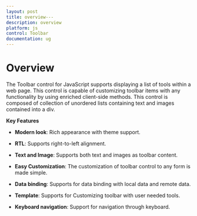 ```yaml
---
layout: post
title: overview---
description: overview  	 	
platform: js
control: Toolbar
documentation: ug
---
```


# Overview  	 	

The Toolbar control for JavaScript supports displaying a list of tools within a web page. This control is capable of customizing toolbar items with any functionality by using enriched client-side methods. This control is composed of collection of unordered lists containing text and images contained into a div.

**Key Features**

* **Modern look**: Rich appearance with theme support.

* **RTL**: Supports right-to-left alignment.

* **Text and Image**: Supports both text and images as toolbar content.

* **Easy Customization**: The customization of toolbar control to any form is made simple.

* **Data binding**: Supports for data binding with local data and remote data.

* **Template**: Supports for Customizing toolbar with user needed tools.

* **Keyboard navigation**: Support for navigation through keyboard.

